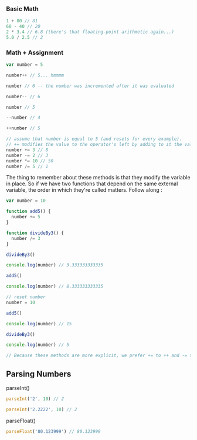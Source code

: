 ### Basic Math

```javascript
1 + 80 // 81
60 - 40 // 20
2 * 3.4 // 6.8 (there's that floating-point arithmetic again...)
5.0 / 2.5 // 2
```

### Math + Assignment

```javascript
var number = 5

number++ // 5... hmmmm

number // 6 -- the number was incremented after it was evaluated

number-- // 6

number // 5

--number // 4

++number // 5

// assume that number is equal to 5 (and resets for every example).
// += modifies the value to the operator's left by adding to it the value to the operator's right:
number += 3 // 8
number -= 2 // 3
number *= 10 // 50
number /= 5 // 1
```
The thing to remember about these methods is that they modify the variable in place. So if we have two functions that depend on the same external variable, the order in which they're called matters. Follow along :
```javascript
var number = 10

function add5() {
  number += 5
}

function divideBy3() {
  number /= 3
}

divideBy3()

console.log(number) // 3.333333333335

add5()

console.log(number) // 8.333333333335

// reset number
number = 10

add5()

console.log(number) // 15

divideBy3()

console.log(number) // 5

// Because these methods are more explicit, we prefer += to ++ and -= to -- (usually).
```

## Parsing Numbers
parseInt()
```javascript
parseInt('2', 10) // 2

parseInt('2.2222', 10) // 2
```
parseFloat()
```javascript
parseFloat('80.123999') // 80.123999
```
